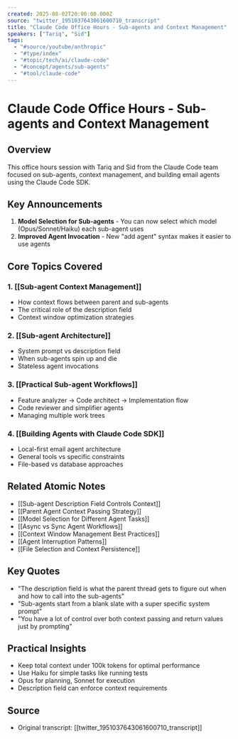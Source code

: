 ```yaml
---
created: 2025-08-02T20:00:00.000Z
source: "twitter_1951037643061600710_transcript"
title: "Claude Code Office Hours - Sub-agents and Context Management"
speakers: ["Tariq", "Sid"]
tags:
  - "#source/youtube/anthropic"
  - "#type/index"
  - "#topic/tech/ai/claude-code"
  - "#concept/agents/sub-agents"
  - "#tool/claude-code"
---
```


# Claude Code Office Hours - Sub-agents and Context Management

## Overview
This office hours session with Tariq and Sid from the Claude Code team focused on sub-agents, context management, and building email agents using the Claude Code SDK.

## Key Announcements
1. **Model Selection for Sub-agents** - You can now select which model (Opus/Sonnet/Haiku) each sub-agent uses
2. **Improved Agent Invocation** - New "add agent" syntax makes it easier to use agents

## Core Topics Covered

### 1. [[Sub-agent Context Management]]
- How context flows between parent and sub-agents
- The critical role of the description field
- Context window optimization strategies

### 2. [[Sub-agent Architecture]]
- System prompt vs description field
- When sub-agents spin up and die
- Stateless agent invocations

### 3. [[Practical Sub-agent Workflows]]
- Feature analyzer → Code architect → Implementation flow
- Code reviewer and simplifier agents
- Managing multiple work trees

### 4. [[Building Agents with Claude Code SDK]]
- Local-first email agent architecture
- General tools vs specific constraints
- File-based vs database approaches

## Related Atomic Notes
- [[Sub-agent Description Field Controls Context]]
- [[Parent Agent Context Passing Strategy]]
- [[Model Selection for Different Agent Tasks]]
- [[Async vs Sync Agent Workflows]]
- [[Context Window Management Best Practices]]
- [[Agent Interruption Patterns]]
- [[File Selection and Context Persistence]]

## Key Quotes
- "The description field is what the parent thread gets to figure out when and how to call into the sub-agents"
- "Sub-agents start from a blank slate with a super specific system prompt"
- "You have a lot of control over both context passing and return values just by prompting"

## Practical Insights
- Keep total context under 100k tokens for optimal performance
- Use Haiku for simple tasks like running tests
- Opus for planning, Sonnet for execution
- Description field can enforce context requirements

## Source
- Original transcript: [[twitter_1951037643061600710_transcript]]